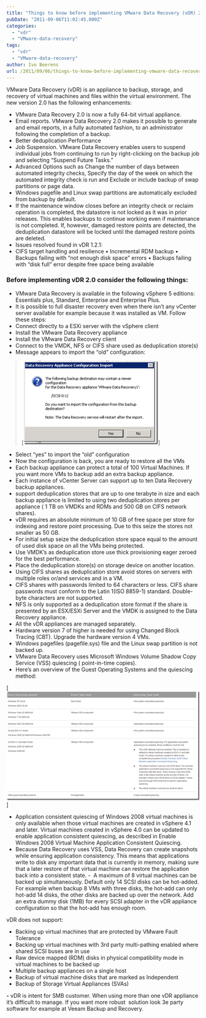 ```yaml
---
title: "Things to know before implementing VMware Data Recovery (vDR) 2.0"
pubDate: "2011-09-06T11:02:45.000Z"
categories: 
  - "vdr"
  - "VMware-data-recovery"
tags: 
  - "vdr"
  - "VMware-data-recovery"
author: Ivo Beerens
url: /2011/09/06/things-to-know-before-implementing-vmware-data-recovery-vdr-2-0/
---
```


VMware Data Recovery (vDR) is an appliance to backup, storage, and recovery of virtual machines and files within the virtual environment. The new version 2.0 has the following enhancements:
- VMware Data Recovery 2.0 is now a fully 64-bit virtual appliance.
- Email reports. VMware Data Recovery 2.0 makes it possible to generate and email reports, in a fully automated fashion, to an administrator following the completion of a backup.
- Better deduplication Performance
- Job Suspension. VMware Data Recovery enables users to suspend individual jobs from continuing to run by right-clicking on the backup job and selecting “Suspend Future Tasks.”
- Advanced Options such as Change the number of days between automated integrity checks, Specify the day of the week on which the automated integrity check is run and Exclude or include backup of swap partitions or page data.
- Windows pagefile and Linux swap partitions are automatically excluded from backup by default.
- If the maintenance window closes before an integrity check or reclaim operation is completed, the datastore is not locked as it was in prior releases. This enables backups to continue working even if maintenance is not completed. If, however, damaged restore points are detected, the deduplication datastore will be locked until the damaged restore points are deleted.
- Issues resolved found in vDR 1.2.1:
- CIFS target handling and resilience • Incremental RDM backup • Backups failing with “not enough disk space” errors • Backups failing with “disk full” error despite free space being available

### Before implementing vDR 2.0 consider the following things:

- VMware Data Recovery is available in the following vSphere 5 editions: Essentials plus, Standard, Enterprise and Enterprise Plus.
- It is possible to full disaster recovery even when there isn’t any vCenter server available for example because it was installed as VM. Follow these steps:
- Connect directly to a ESXi server with the vSphere client 
- Install the VMware Data Recovery appliance
- Install the VMware Data Recovery client
- Connect to the VMDK, NFS or CIFS share used as deduplication store(s)
- Message appears to import the “old” configuration:

> [![image](images/image_thumb7.png)]

- Select “yes” to import the “old” configuration
- Now the configuration is back, you are ready to restore all the VMs
- Each backup appliance can protect a total of 100 Virtual Machines. If you want more VMs to backup add an extra backup appliance.
- Each instance of vCenter Server can support up to ten Data Recovery backup appliances.
- support deduplication stores that are up to one terabyte in size and each backup appliance is limited to using two deduplication stores per appliance ( 1 TB on VMDKs and RDMs and 500 GB on CIFS network shares).
- vDR requires an absolute minimum of 10 GB of free space per store for indexing and restore point processing. Due to this seize the stores not smaller as 50 GB.
- For initial setup seize the deduplication store space equal to the amount of used disk space on all the VMs being protected.
- Use VMDK’s as deduplication store use thick provisioning eager zeroed for the best performance.
- Place the deduplication store(s) on storage device on another location.
- Using CIFS shares as deduplication store avoid stores on servers with multiple roles or/and services and in a VM.
- CIFS shares with passwords limited to 64 characters or less. CIFS share passwords must conform to the Latin 1(ISO 8859-1) standard. Double-byte characters are not supported.
- NFS is only supported as a deduplication store format if the share is presented by an ESX/ESXi Server and the VMDK is assigned to the Data Recovery appliance.
- All the vDR appliances are managed separately.
- Hardware version 7 of higher is needed for using Changed Block Tracing (CBT). Upgrade the hardware version 4 VMs.
- Windows pagefiles (pagefile.sys) file and the Linux swap partition is not backed up.
- VMware Data Recovery uses Microsoft Windows Volume Shadow Copy Service (VSS) quiescing ( point-in-time copies).
- Here’s an overview of the Guest Operating Systems and the quiescing method:

[![image](images/image_thumb8.png)]

- Application consistent quiescing of Windows 2008 virtual machines is only available when those virtual machines are created in vSphere 4.1 and later. Virtual machines created in vSphere 4.0 can be updated to enable application consistent quiescing, as described in Enable Windows 2008 Virtual Machine Application Consistent Quiescing.
- Because Data Recovery uses VSS, Data Recovery can create snapshots while ensuring application consistency. This means that applications write to disk any important data that is currently in memory, making sure that a later restore of that virtual machine can restore the application back into a consistent state.
-  A maximum of 8 virtual machines can be backed up simultaneously. Default only 14 SCSI disks can be hot-added. For example when backup 8 VMs with three disks, the hot-add can only hot-add 14 disks, the other disks are backed up over the network. Add an extra dummy disk (1MB) for every SCSI adapter in the vDR appliance configuration so that the hot-add has enough room.

vDR does not support:
- Backing up virtual machines that are protected by VMware Fault Tolerance
- Backing up virtual machines with 3rd party multi-pathing enabled where shared SCSI buses are in use
- Raw device mapped (RDM) disks in physical compatibility mode in virtual machines to be backed up
- Multiple backup appliances on a single host
- Backup of virtual machine disks that are marked as Independent
- Backup of Storage Virtual Appliances (SVAs)

**-** vDR is intent for SMB customer. When using more than one vDR appliance it’s difficult to manage. If you want more robust  solution look 3e party software for example at Veeam Backup and Recovery.